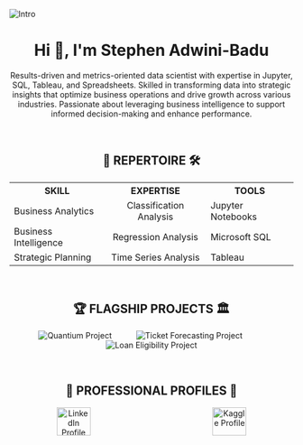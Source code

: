 ![Intro](https://github.com/user-attachments/assets/9e9cebf8-c8ad-4bb6-808a-beee15035198)

<h1 align="center">Hi 👋, I'm Stephen Adwini-Badu</h1>

<p align="center">
Results-driven and metrics-oriented data scientist with expertise in Jupyter, SQL, Tableau, and Spreadsheets. Skilled in transforming data into strategic insights that optimize business operations and drive growth across various industries. Passionate about leveraging business intelligence to support informed decision-making and enhance performance.
</p>

<br>

<h2 align="center">💼 REPERTOIRE 🛠️</h2>

<table align="center">
<tr>
  <th>SKILL</th>
  <th>EXPERTISE</th>
  <th>TOOLS</th>
</tr>
<tr>
  <td>Business Analytics</td>
  <td align="center">Classification Analysis</td>
  <td>Jupyter Notebooks</td>
</tr>
<tr>
  <td>Business Intelligence</td>
  <td align="center">Regression Analysis</td>
  <td>Microsoft SQL</td>
</tr>
<tr>
  <td>Strategic Planning</td>
  <td align="center">Time Series Analysis</td>
  <td>Tableau</td>
</tr>
</table>

<br>

<h2 align="center">🏆 FLAGSHIP PROJECTS 🏛️</h2>

<p align="center">
  <a href="https://github.com/Stephen-Adwini-Badu/04.-Quantium-Project" target="_blank" style="text-decoration: none;">
    <img src="https://img.shields.io/badge/Quantium%20Project-%23CD7F32.svg?style=for-the-badge&logo=github&logoColor=white" alt="Quantium Project" />
  </a> &nbsp; &nbsp; &nbsp; &nbsp; &nbsp;
  <a href="https://github.com/Stephen-Adwini-Badu/07.-Ticket-Forecasting-Project" target="_blank" style="text-decoration: none;">
    <img src="https://img.shields.io/badge/Ticket%20Forecasting%20Project-%23CD7F32.svg?style=for-the-badge&logo=github&logoColor=white" alt="Ticket Forecasting Project" />
  </a> &nbsp; &nbsp; &nbsp; &nbsp; &nbsp;
  <a href="https://github.com/Stephen-Adwini-Badu/09.-Loan-Eligibility-Project" target="_blank" style="text-decoration: none;">
    <img src="https://img.shields.io/badge/Loan%20Eligibility%20Project-%23CD7F32.svg?style=for-the-badge&logo=github&logoColor=white" alt="Loan Eligibility Project" />
  </a>
</p>

<br>

<h2 align="center">👔 PROFESSIONAL PROFILES 🪪</h2>

<p align="center">
  <a href="https://linkedin.com/in/stephen-adwini-badu-318402188" target="_blank" style="text-decoration: none;">
    <img src="https://raw.githubusercontent.com/rahuldkjain/github-profile-readme-generator/master/src/images/icons/Social/linked-in-alt.svg" alt="LinkedIn Profile" height="50" width="60" />
  </a>
  &nbsp; &nbsp; &nbsp; &nbsp; &nbsp; &nbsp; &nbsp; &nbsp; &nbsp; &nbsp; &nbsp; &nbsp; &nbsp; &nbsp; &nbsp; &nbsp; &nbsp; &nbsp; &nbsp; &nbsp; &nbsp; &nbsp; &nbsp; &nbsp; &nbsp; &nbsp; &nbsp;
  <a href="https://kaggle.com/stephenadwinibadu" target="_blank" style="text-decoration: none;">
    <img src="https://raw.githubusercontent.com/rahuldkjain/github-profile-readme-generator/master/src/images/icons/Social/kaggle.svg" alt="Kaggle Profile" height="50" width="60" />
  </a>
</p>
